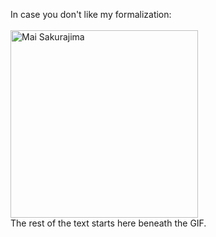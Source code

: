 In case you don't like my formalization:  
<br>
<img src="https://media1.tenor.com/m/UXp3rdEKVeAAAAAd/mai-sakurajima.gif" alt="Mai Sakurajima" width="300" />
<br>
The rest of the text starts here beneath the GIF.

